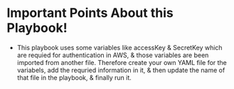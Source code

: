 # Important Points About this Playbook!
* This playbook uses some variables like accessKey & SecretKey which are requied for authentication in AWS, & those variables are been imported from another file. Therefore create your own YAML file for the variabels, add the requried information in it, & then update the name of that file in the playbook, & finally run it.

